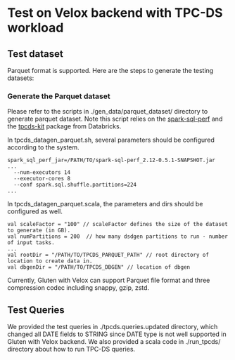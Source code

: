 # Test on Velox backend with TPC-DS workload

## Test dataset
Parquet format is supported. Here are the steps to generate the testing datasets:

### Generate the Parquet dataset
Please refer to the scripts in ./gen_data/parquet_dataset/ directory to generate parquet dataset. Note this script relies on the [spark-sql-perf](https://github.com/databricks/spark-sql-perf) and the [tpcds-kit](https://github.com/databricks/tpcds-kit) package from Databricks.

In tpcds_datagen_parquet.sh, several parameters should be configured according to the system.
```
spark_sql_perf_jar=/PATH/TO/spark-sql-perf_2.12-0.5.1-SNAPSHOT.jar
...
  --num-executors 14 
  --executor-cores 8 
  --conf spark.sql.shuffle.partitions=224 
...
```

In tpcds_datagen_parquet.scala, the parameters and dirs should be configured as well.
```
val scaleFactor = "100" // scaleFactor defines the size of the dataset to generate (in GB).
val numPartitions = 200  // how many dsdgen partitions to run - number of input tasks.
...
val rootDir = "/PATH/TO/TPCDS_PARQUET_PATH" // root directory of location to create data in.
val dbgenDir = "/PATH/TO/TPCDS_DBGEN" // location of dbgen
```

Currently, Gluten with Velox can support Parquet file format and three compression codec including snappy, gzip, zstd.

## Test Queries
We provided the test queries in ./tpcds.queries.updated directory, which changed all DATE fields to STRING since DATE type is not well supported in Gluten with Velox backend.
We also provided a scala code in ./run_tpcds/ directory about how to run TPC-DS queries.
